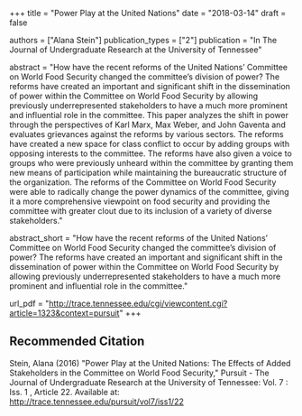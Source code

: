 +++
title = "Power Play at the United Nations"
date = "2018-03-14"
draft = false

authors = ["Alana Stein"]
publication_types = ["2"]
publication = "In The Journal of Undergraduate Research at the University of Tennessee"

abstract = "How have the recent reforms of the United Nations’ Committee on World Food Security changed the committee’s division of power? The reforms have created an important and significant shift in the dissemination of power within the Committee on World Food Security by allowing previously underrepresented stakeholders to have a much more prominent and influential role in the committee. This paper analyzes the shift in power through the perspectives of Karl Marx, Max Weber, and John Gaventa and evaluates grievances against the reforms by various sectors. The reforms have created a new space for class conflict to occur by adding groups with opposing interests to the committee. The reforms have also given a voice to groups who were previously unheard within the committee by granting them new means of participation while maintaining the bureaucratic structure of the organization. The reforms of the Committee on World Food Security were able to radically change the power dynamics of the committee, giving it a more comprehensive viewpoint on food security and providing the committee with greater clout due to its inclusion of a variety of diverse stakeholders."

abstract_short = "How have the recent reforms of the United Nations’ Committee on World Food Security changed the committee’s division of power? The reforms have created an important and significant shift in the dissemination of power within the Committee on World Food Security by allowing previously underrepresented stakeholders to have a much more prominent and influential role in the committee."

url_pdf = "http://trace.tennessee.edu/cgi/viewcontent.cgi?article=1323&context=pursuit"
+++

## Recommended Citation
Stein, Alana (2016) "Power Play at the United Nations: The Effects of Added Stakeholders in the
Committee on World Food Security," Pursuit - The Journal of Undergraduate Research at the
University of Tennessee: Vol. 7 : Iss. 1 , Article 22.
Available at: http://trace.tennessee.edu/pursuit/vol7/iss1/22
